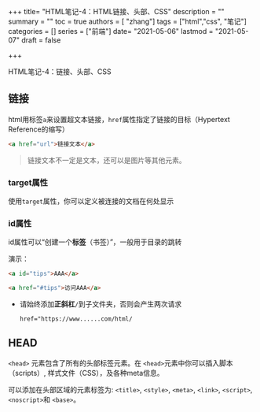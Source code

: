 +++
title= "HTML笔记-4：HTML链接、头部、CSS"
description = ""
summary = ""
toc = true
authors = [ "zhang"]
tags = ["html","css", "笔记"]
categories = []
series = ["前端"]
date= "2021-05-06"
lastmod = "2021-05-07"
draft = false

+++

HTML笔记-4：链接、头部、CSS
<!--more-->

## 链接

html用标签`a`来设置超文本链接，`href`属性指定了链接的目标（Hypertext Reference的缩写）

```html
<a href="url">链接文本</a>
```

> 链接文本不一定是文本，还可以是图片等其他元素。

### target属性

使用`target`属性，你可以定义被连接的文档在何处显示



### id属性

id属性可以“创建一个**标签**（书签）”，一般用于目录的跳转

演示：

```html
<a id="tips">AAA</a>

<a href="#tips">访问AAA</a>
```



+ 请始终添加**正斜杠**`/`到子文件夹，否则会产生两次请求

  `href="https://www......com/html/`

## HEAD

`<head>` 元素包含了所有的头部标签元素。在 `<head>`元素中你可以插入脚本（scripts）, 样式文件（CSS），及各种meta信息。

可以添加在头部区域的元素标签为: `<title>`, `<style>`, `<meta>`, `<link>`, `<script>`, `<noscript>`和 `<base>`。

